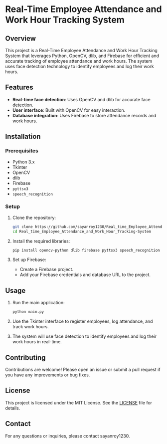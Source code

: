 # Real-Time Employee Attendance and Work Hour Tracking System

## Overview
This project is a Real-Time Employee Attendance and Work Hour Tracking System that leverages Python, OpenCV, dlib, and Firebase for efficient and accurate tracking of employee attendance and work hours. The system uses face detection technology to identify employees and log their work hours.

## Features
- **Real-time face detection**: Uses OpenCV and dlib for accurate face detection.
- **User interface**: Built with OpenCV for easy interaction.
- **Database integration**: Uses Firebase to store attendance records and work hours.

## Installation

### Prerequisites
- Python 3.x
- Tkinter
- OpenCV
- dlib
- Firebase
- `pyttsx3`
- `speech_recognition`

### Setup
1. Clone the repository:
    ```bash
    git clone https://github.com/sayanroy1230/Real_time_Employee_Attendance_and_Work_Hour_Tracking-System.git
    cd Real_time_Employee_Attendance_and_Work_Hour_Tracking-System
    ```

2. Install the required libraries:
    ```bash
    pip install opencv-python dlib firebase pyttsx3 speech_recognition
    ```

3. Set up Firebase:
    - Create a Firebase project.
    - Add your Firebase credentials and database URL to the project.

## Usage
1. Run the main application:
    ```bash
    python main.py
    ```

2. Use the Tkinter interface to register employees, log attendance, and track work hours.

3. The system will use face detection to identify employees and log their work hours in real-time.

## Contributing
Contributions are welcome! Please open an issue or submit a pull request if you have any improvements or bug fixes.

## License
This project is licensed under the MIT License. See the [LICENSE](LICENSE) file for details.

## Contact
For any questions or inquiries, please contact sayanroy1230.


